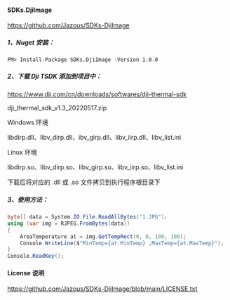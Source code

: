 #### SDKs.DjiImage

https://github.com/Jazous/SDKs-DjiImage

##### 1、Nuget 安装：

```shell
PM> Install-Package SDKs.DjiImage -Version 1.0.0
```

##### 2、下载 Dji TSDK 添加到项目中：

https://www.dji.com/cn/downloads/softwares/dji-thermal-sdk

dji_thermal_sdk_v1.3_20220517.zip

Windows 环境

libdirp.dll、libv_dirp.dll、ibv_girp.dll、libv_iirp.dll、libv_list.ini

Linux 环境

libdirp.so、libv_dirp.so、libv_girp.so、libv_iirp.so、libv_list.ini

下载后将对应的 .dll 或 .so 文件拷贝到执行程序根目录下

##### 3、使用方法：

```c#
byte[] data = System.IO.File.ReadAllBytes("1.JPG");
using (var img = RJPEG.FromBytes(data))
{
    AreaTemperature at = img.GetTempRect(0, 0, 100, 100);
    Console.WriteLine($"MinTemp={at.MinTemp} ,MaxTemp={at.MaxTemp}");
}
Console.ReadKey();
```

#### License 说明

https://github.com/Jazous/SDKs-DjiImage/blob/main/LICENSE.txt